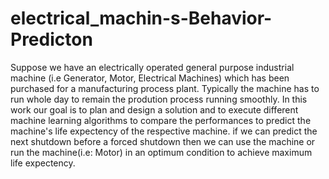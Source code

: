 # electrical_machin-s-Behavior-Predicton
Suppose we have an electrically operated general purpose industrial machine (i.e Generator, Motor, Electrical Machines) which has been purchased for a manufacturing process plant. Typically the machine has to run whole day to remain the prodution process running smoothly. In this work our goal is to plan and design a solution and to execute different machine learning algorithms to compare the performances to predict the machine's life expectency of the respective machine.  if we can predict the next shutdown before a forced shutdown then we can use the machine or run the machine(i.e: Motor) in an optimum condition to achieve maximum life expectency.
